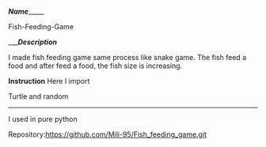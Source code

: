 _______Name____________

Fish-Feeding-Game

__________Description_______

I made fish feeding game same process like snake game. The fish feed a food and after feed a food, the fish size is increasing.

__________Instruction__________
Here I import

Turtle  and 
random

_________________________________________________________

I used in pure python

Repository:https://github.com/Mili-95/Fish_feeding_game.git

